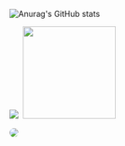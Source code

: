 

![Anurag's GitHub stats](https://github-readme-stats.vercel.app/api?username=immortal521&show_icons=true&theme=synthwave&locale=cn&border_radius=20px&hide_border=true&title_color=FFA4EE&text_color=F7E077)

<kbd>![](https://github-readme-stats.vercel.app/api/top-langs/?username=immortal521&theme=synthwave&layout=compact&hide_border=true) <img src="https://github.com/MapleRecall/MapleRecall/assets/18360825/917f50c2-290f-44b8-bc1d-f65c327860c3)" height="165" ></kbd>

<div id="img" align=center>
</div>

<div style="border-radius: 20px;">
  <img src="image/1.jpg" style="border-radius: 20px;" />
</div>


